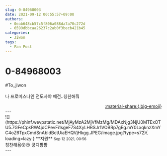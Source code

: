 ```yaml
---
slug: 0-84968003
date: 2021-09-12 00:55:57+09:00
authors:
  - 0eab648cb57c5f806a088da7a70c272d
  - 6599dbbcaa26237c2ab0f3becb421b45
categories:
  - Jiwon
tags:
  - Fan Post
---
```


# 0-84968003

<div class="post-container" markdown="1">
<div class="content-container md-sidebar__scrollwrap" markdown="1">

\#To_jiwon<br><br>나 프로미스나인 전도사야 메건..칭찬해줘

</div>
</div>

<div style="text-align: right;" markdown="1">
<a href="https://weverse.io/fromis9/fanpost/0-84968003" style="text-align: right;">:material-share:{.big-emoji}</a>
</div>
---

<div class="comments-container md-sidebar__scrollwrap" markdown="1">
<div class="comment" markdown="1">
<div class='id-container' markdown="1">
![](https://phinf.wevpstatic.net/MjAyMzA2MjVfMzMg/MDAxNjg3NjU0MTExOTU5.7GFeCpkRW4jdCPevFi1sgeF7S4XyLHRSJr1VOBRp7gEg.mY0LxqknzXmYC4oZ6TpxCmdSnAbldBctUiaEHQVjHkgg.JPEG/image.jpg?type=s72){ loading=lazy }
**<span class="artist">지원</span>** <small>Sep 12 2021, 00:56</small><br>
</div>
<div class='comment-body' markdown="1">
칭찬해욤😚😚 궁디퐝퐝
</div>
</div>
</div>
---
